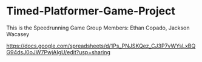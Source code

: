 # Timed-Platformer-Game-Project
This is the Speedrunning Game
Group Members: Ethan Copado, Jackson Wacasey

https://docs.google.com/spreadsheets/d/1Ps_PNJSKQez_CJ3P7vWYsLxBQG94dsJ0oJW7PwjAIgU/edit?usp=sharing

